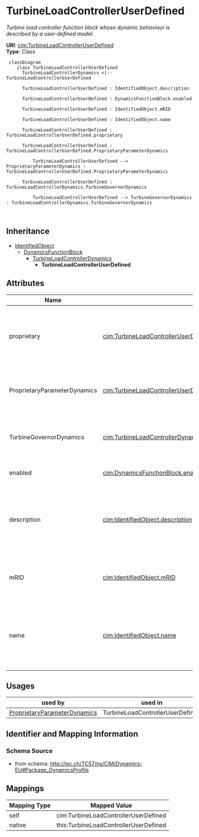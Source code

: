 # TurbineLoadControllerUserDefined


_Turbine load controller function block whose dynamic behaviour is described by <font color="#0f0f0f">a user-defined model.</font>_





**URI**: [cim:TurbineLoadControllerUserDefined](http://iec.ch/TC57/CIM100#TurbineLoadControllerUserDefined)<br />
**Type**: Class




```mermaid
 classDiagram
    class TurbineLoadControllerUserDefined
      TurbineLoadControllerDynamics <|-- TurbineLoadControllerUserDefined
      
      TurbineLoadControllerUserDefined : IdentifiedObject.description
        
      TurbineLoadControllerUserDefined : DynamicsFunctionBlock.enabled
        
      TurbineLoadControllerUserDefined : IdentifiedObject.mRID
        
      TurbineLoadControllerUserDefined : IdentifiedObject.name
        
      TurbineLoadControllerUserDefined : TurbineLoadControllerUserDefined.proprietary
        
      TurbineLoadControllerUserDefined : TurbineLoadControllerUserDefined.ProprietaryParameterDynamics
        
          TurbineLoadControllerUserDefined --> ProprietaryParameterDynamics : TurbineLoadControllerUserDefined.ProprietaryParameterDynamics
        
      TurbineLoadControllerUserDefined : TurbineLoadControllerDynamics.TurbineGovernorDynamics
        
          TurbineLoadControllerUserDefined --> TurbineGovernorDynamics : TurbineLoadControllerDynamics.TurbineGovernorDynamics
        
      
```





## Inheritance
* [IdentifiedObject](IdentifiedObject.md)
    * [DynamicsFunctionBlock](DynamicsFunctionBlock.md)
        * [TurbineLoadControllerDynamics](TurbineLoadControllerDynamics.md)
            * **TurbineLoadControllerUserDefined**



## Attributes


| Name | URI | Cardinality and Range | Description | Inheritance |
| ---  | --- | --- | --- | --- |
| proprietary | [cim:TurbineLoadControllerUserDefined.proprietary](http://iec.ch/TC57/CIM100#TurbineLoadControllerUserDefined.proprietary) | 1..1 <br />  boolean  | Behaviour is based on a proprietary model as opposed to a detailed model | direct |
| ProprietaryParameterDynamics | [cim:TurbineLoadControllerUserDefined.ProprietaryParameterDynamics](http://iec.ch/TC57/CIM100#TurbineLoadControllerUserDefined.ProprietaryParameterDynamics) | 0..* <br />  [ProprietaryParameterDynamics](ProprietaryParameterDynamics.md)  | Parameter of this proprietary user-defined model | direct |
| TurbineGovernorDynamics | [cim:TurbineLoadControllerDynamics.TurbineGovernorDynamics](http://iec.ch/TC57/CIM100#TurbineLoadControllerDynamics.TurbineGovernorDynamics) | 1..1 <br />  [TurbineGovernorDynamics](TurbineGovernorDynamics.md)  | Turbine-governor controlled by this turbine load controller | [TurbineLoadControllerDynamics](TurbineLoadControllerDynamics.md) |
| enabled | [cim:DynamicsFunctionBlock.enabled](http://iec.ch/TC57/CIM100#DynamicsFunctionBlock.enabled) | 1..1 <br />  boolean  | Function block used indicator | [DynamicsFunctionBlock](DynamicsFunctionBlock.md) |
| description | [cim:IdentifiedObject.description](http://iec.ch/TC57/CIM100#IdentifiedObject.description) | 0..1 <br />  string  | The description is a free human readable text describing or naming the object | [IdentifiedObject](IdentifiedObject.md) |
| mRID | [cim:IdentifiedObject.mRID](http://iec.ch/TC57/CIM100#IdentifiedObject.mRID) | 1..1 <br />  string  | Master resource identifier issued by a model authority | [IdentifiedObject](IdentifiedObject.md) |
| name | [cim:IdentifiedObject.name](http://iec.ch/TC57/CIM100#IdentifiedObject.name) | 0..1 <br />  string  | The name is any free human readable and possibly non unique text naming the o... | [IdentifiedObject](IdentifiedObject.md) |





## Usages

| used by | used in | type | used |
| ---  | --- | --- | --- |
| [ProprietaryParameterDynamics](ProprietaryParameterDynamics.md) | TurbineLoadControllerUserDefined | range | [TurbineLoadControllerUserDefined](TurbineLoadControllerUserDefined.md) |






## Identifier and Mapping Information







### Schema Source


* from schema: http://iec.ch/TC57/ns/CIM/Dynamics-EU#Package_DynamicsProfile





## Mappings

| Mapping Type | Mapped Value |
| ---  | ---  |
| self | cim:TurbineLoadControllerUserDefined |
| native | this:TurbineLoadControllerUserDefined |





